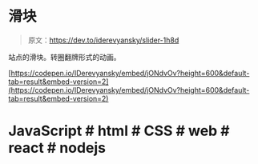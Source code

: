 # 滑块

> 原文：<https://dev.to/iderevyansky/slider-1h8d>

站点的滑块。转圈翻牌形式的动画。

[https://codepen.io/IDerevyansky/embed/jONdvOv?height=600&default-tab=result&embed-version=2](https://codepen.io/IDerevyansky/embed/jONdvOv?height=600&default-tab=result&embed-version=2)

# JavaScript # html # CSS # web # react # nodejs